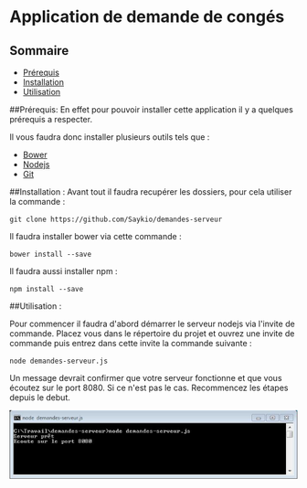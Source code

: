 Application de demande de congés
============
Sommaire
------------
- [Prérequis](#Prérequis)
- [Installation](#Installation)
- [Utilisation](#Utilisation)

##Prérequis:
En effet pour pouvoir installer cette application il y a quelques prérequis a respecter.

Il vous faudra donc installer plusieurs outils tels que :

* [Bower](http://bower.io/) 
* [Nodejs](https://nodejs.org/)
* [Git](https://git-scm.com/)


##Installation : 
Avant tout il faudra recupérer les dossiers, pour cela utiliser la commande :
```
git clone https://github.com/Saykio/demandes-serveur
```
Il faudra installer bower via cette commande :  
```
bower install --save 
```
Il faudra aussi installer npm : 
```
npm install --save 
```

##Utilisation :

Pour commencer il faudra d'abord démarrer le serveur nodejs via l'invite de commande. Placez vous dans le répertoire du projet et ouvrez une invite de commande puis entrez dans cette invite la commande suivante : 
```
node demandes-serveur.js 
```

Un message devrait confirmer que votre serveur fonctionne et que vous écoutez sur le port 8080. Si ce n'est pas le cas. Recommencez les étapes depuis le debut.

![Alt text](https://github.com/Saykio/demandes-serveur/blob/master/Doc/image/nodejs.JPG)

